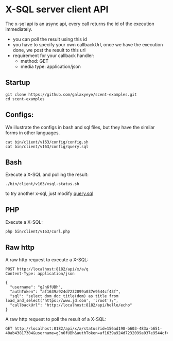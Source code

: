 # X-SQL server client API

The x-sql api is an async api, every call returns the id of the execution immediately.

* you can poll the result using this id
* you have to specify your own callbackUrl, once we have the execution done, we post the result to this url
* requirement for your callback handler: 
  * method: GET
  * media type: application/json

## Startup

    git clone https://github.com/galaxyeye/scent-examples.git
    cd scent-examples

## Configs:
We illustrate the configs in bash and sql files, but they have the similar forms in other languages.

    cat bin/client/v163/config/config.sh
    cat bin/client/v163/config/query.sql

## Bash

Execute a X-SQL and polling the result:

    ./bin/client/v163/xsql-status.sh
    
to try another x-sql, just modify [query.sql](bin/client/v163/config/query.sql)

## PHP

Execute a X-SQL:

    php bin/client/v163/curl.php

## Raw http
A raw http request to execute a X-SQL:

    POST http://localhost:8182/api/x/a/q
    Content-Type: application/json
    
    {
      "username": "gJn6fUBh",
      "authToken": "af1639a924d7232099a037e9544cf43f",
      "sql": "select dom_doc_title(dom) as title from load_and_select('https://www.jd.com', ':root');",
      "callbackUrl": "http://localhost:8182/api/hello/echo"
    }
    
A raw http request to poll the result of a X-SQL:

    GET http://localhost:8182/api/x/a/status?id=156ad198-b603-483a-b651-40ab43817304&username=gJn6fUBh&authToken=af1639a924d7232099a037e9544cf43f
